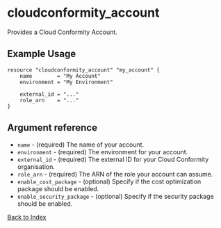 # cloudconformity_account
Provides a Cloud Conformity Account.

## Example Usage
```hcl
resource "cloudconformity_account" "my_account" {
    name        = "My Account"
    environment = "My Environment"

    external_id = "..."
    role_arn    = "..."
}
```

## Argument reference
 - `name` - (required) The name of your account.
 - `environment` - (required) The environment for your account.
 - `external_id` - (required) The external ID for your Cloud Conformity organisation.
 - `role_arn` - (required) The ARN of the role your account can assume.
 - `enable_cost_package` - (optional) Specify if the cost optimization package should be enabled.
 - `enable_security_package` - (optional) Specify if the security package should be enabled.


[Back to Index](../README.md)